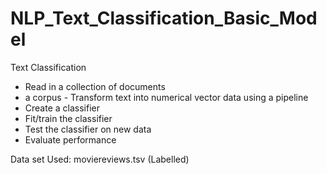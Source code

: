 # NLP_Text_Classification_Basic_Model
Text Classification 


- Read in a collection of documents
- a corpus - Transform text into numerical vector data using a pipeline
- Create a classifier
- Fit/train the classifier
- Test the classifier on new data
- Evaluate performance


Data set Used: moviereviews.tsv (Labelled)
